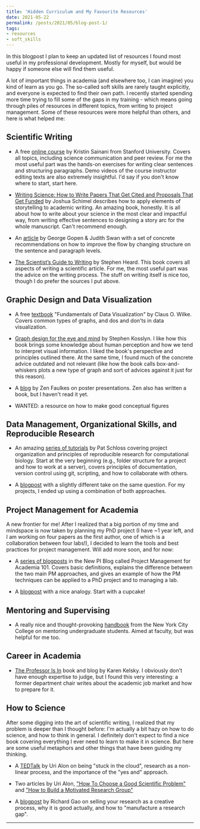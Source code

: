```yaml
---
title: 'Hidden Curriculum and My Favourite Resources'
date: 2021-05-22
permalink: /posts/2021/05/blog-post-1/
tags:
- resources
- soft_skills
---
```


In this blogpost I plan to keep an updated list of resources I found most useful in my professional development. Mostly for myself, but would be happy if someone else will find them useful.

A lot of important things in academia (and elsewhere too, I can imagine) you kind of learn as you go. The so-called soft skills are rarely taught explicitly, and everyone is expected to find their own path. I recently started spending more time trying to fill some of the gaps in my training - which means going through piles of resources in different topics, from writing to project management. Some of these resources were more helpful than others, and here is what helped me:


## Scientific Writing
* A free [online course](https://www.coursera.org/learn/sciwrite) by Kristin Sainani from Stanford University. Covers all topics, including science communication and peer review. For me the most useful part was the hands-on exercises for writing clear sentences and structuring paragraphs. Demo videos of the course instructor editing texts are also extremely insightful. I'd say if you don't know where to start, start here.

* [Writing Science: How to Write Papers That Get Cited and Proposals That Get Funded](https://books.google.ca/books/about/Writing_Science.html?id=mPGYHO2QzngC&source=kp_book_description&redir_esc=y) by Joshua Schimel describes how to apply elements of storytelling to academic writing. An amazing book, honestly. It is all about how to write about your science in the most clear and impactful way, from writing effective sentences to designing a story arc for the whole manuscript. Can't recommend enough.

* An [article](https://www.americanscientist.org/blog/the-long-view/the-science-of-scientific-writing) by George Gopen & Judith Swan with a set of concrete recommendations on how to improve the flow by changing structure on the sentence and paragraph levels.

*  [The Scientist’s Guide to Writing](https://scientistseessquirrel.wordpress.com/the-scientists-guide-to-writing/) by Stephen Heard. This book covers all aspects of writing a scientific article. For me, the most useful part was the advice on the writing process. The stuff on writing itself is nice too, though I do prefer the sources I put above.


## Graphic Design and Data Visualization
* A free [textbook](https://clauswilke.com/dataviz/) "Fundamentals of Data Visualization" by Claus O. Wilke. Covers common types of graphs, and dos and don'ts in data visualization.

* [Graph design for the eye and mind](https://psycnet.apa.org/record/2007-09558-000) by Stephen Kosslyn. I like how this book brings some knowledge about human perception and how we tend to interpret visual information. I liked the book's perspective and principles outlined there. At the same time, I found much of the concrete advice outdated and not relevant (like how the book calls box-and-whiskers plots a new type of graph and sort of advices against it just for this reason).

* A [blog](http://betterposters.blogspot.com/) by Zen Faulkes on poster presentations. Zen also has written a book, but I haven't read it yet.
* WANTED: a resource on how to make good conceptual figures

## Data Management, Organizational Skills, and Reproducible Research
* An amazing [series of tutorials](https://riffomonas.org/reproducible_research/) by Pat Schloss covering project organization and principles of reproducible research for computational biology. Start at the very beginning (e.g., folder structure for a project and how to work at a server), covers principles of documentation, version control using git, scripting, and how to collaborate with others.

* A [blogpost](https://bioinformaticsworkbook.org/projectManagement/Intro_projectManagement#gsc.tab=0) with a slightly different take on the same question. For my projects, I ended up using a combination of both approaches.


## Project Management for Academia
A new frontier for me! After I realized that a big portion of my time and mindspace is now taken by planning my PhD project (I have ~1 year left, and I am working on four papers as the first author, one of which is a collaboration between four labs!), I decided to learn the tools and best practices for project management. Will add more soon, and for now:

* A [series of blogposts](https://thenewpi.blogspot.com/2018/03/why-you-should-care-about-project.html?m=1) in the New PI Blog called Project Management for Academia 101. Covers basic definitions, explains the difference between the two main PM approaches, and gives an example of how the PM techniques can be applied to a PhD project and to managing a lab.

* A [blogpost](https://www.intercom.com/blog/start-with-a-cupcake/) with a nice analogy. Start with a cupcake!

## Mentoring and Supervising
* A really nice and thought-provoking [handbook](https://openlab.citytech.cuny.edu/undergraduateresearch/mentoringhandbook/) from the New York City College on mentoring undergraduate students. Aimed at faculty, but was helpful for me too.

## Career in Academia
* [The Professor Is In](https://theprofessorisin.com/) book and blog by Karen Kelsky. I obviously don't have enough expertise to judge, but I found this very interesting: a former department chair writes about the academic job market and how to prepare for it.

## How to Science
After some digging into the art of scientific writing, I realized that my problem is deeper than I thought before: I'm actually a bit hazy on how to do science, and how to think in general. I definitely don't expect to find a nice book covering everything I ever need to learn to make it in science. But here are some useful metaphors and other things that have been guiding my thinking.

* A [TEDTalk](https://www.ted.com/talks/uri_alon_why_science_demands_a_leap_into_the_unknown) by Uri Alon on being "stuck in the cloud", research as a non-linear process, and the importance of the "yes and" approach.

* Two articles by Uri Alon, ["How To Choose a Good Scientific Problem"](https://www.weizmann.ac.il/mcb/UriAlon/sites/mcb.UriAlon/files/uploads/nurturing/howtochoosegoodproblem.pdf) and ["How to Build a Motivated Research Group"](https://www.weizmann.ac.il/mcb/UriAlon/sites/mcb.UriAlon/files/uploads/nurturing/howtobuildmotivatedresearchgroup.pdf)

* A [blogpost](http://www.rdgao.com/blog/2020/01/19/) by Richard Gao on selling your research as a creative process, why it is good actually, and how to "manufacture a research gap".


---


